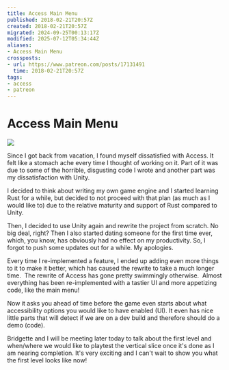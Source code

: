 ```yaml
---
title: Access Main Menu
published: 2018-02-21T20:57Z
created: 2018-02-21T20:57Z
migrated: 2024-09-25T00:13:17Z
modified: 2025-07-12T05:34:44Z
aliases:
- Access Main Menu
crossposts:
- url: https://www.patreon.com/posts/17131491
  time: 2018-02-21T20:57Z
tags:
- access
- patreon
---
```


# Access Main Menu

![](https://vimeo.com/578699621)

Since I got back from vacation, I found myself dissatisfied with Access. It felt like a stomach ache every time I thought of working on it. Part of it was due to some of the horrible, disgusting code I wrote and another part was my dissatisfaction with Unity.

I decided to think about writing my own game engine and I started learning Rust for a while, but decided to not proceed with that plan (as much as I would like to) due to the relative maturity and support of Rust compared to Unity.

Then, I decided to use Unity again and rewrite the project from scratch. No big deal, right? Then I also started dating someone for the first time ever, which, you know, has obviously had no effect on my productivity. So, I forgot to push some updates out for a while. My apologies.

Every time I re-implemented a feature, I ended up adding even more things to it to make it better, which has caused the rewrite to take a much longer time.  The rewrite of Access has gone pretty swimmingly otherwise.  Almost everything has been re-implemented with a tastier UI and more appetizing code, like the main menu!

Now it asks you ahead of time before the game even starts about what accessibility options you would like to have enabled (UI). It even has nice little parts that will detect if we are on a dev build and therefore should do a demo (code).

Bridgette and I will be meeting later today to talk about the first level and when/where we would like to playtest the vertical slice once it's done as I am nearing completion. It's very exciting and I can't wait to show you what the first level looks like now!
